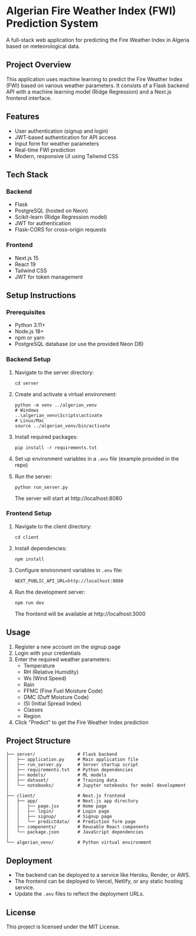 # Algerian Fire Weather Index (FWI) Prediction System

A full-stack web application for predicting the Fire Weather Index in Algeria based on meteorological data.

## Project Overview

This application uses machine learning to predict the Fire Weather Index (FWI) based on various weather parameters. It consists of a Flask backend API with a machine learning model (Ridge Regression) and a Next.js frontend interface.

## Features

- User authentication (signup and login)
- JWT-based authentication for API access
- Input form for weather parameters
- Real-time FWI prediction
- Modern, responsive UI using Tailwind CSS

## Tech Stack

### Backend
- Flask
- PostgreSQL (hosted on Neon)
- Scikit-learn (Ridge Regression model)
- JWT for authentication
- Flask-CORS for cross-origin requests

### Frontend
- Next.js 15
- React 19
- Tailwind CSS
- JWT for token management

## Setup Instructions

### Prerequisites
- Python 3.11+
- Node.js 18+
- npm or yarn
- PostgreSQL database (or use the provided Neon DB)

### Backend Setup

1. Navigate to the server directory:
   ```
   cd server
   ```

2. Create and activate a virtual environment:
   ```
   python -m venv ../algerian_venv
   # Windows
   ..\algerian_venv\Scripts\activate
   # Linux/Mac
   source ../algerian_venv/bin/activate
   ```

3. Install required packages:
   ```
   pip install -r requirements.txt
   ```

4. Set up environment variables in a `.env` file (example provided in the repo)

5. Run the server:
   ```
   python run_server.py
   ```
   The server will start at http://localhost:8080

### Frontend Setup

1. Navigate to the client directory:
   ```
   cd client
   ```

2. Install dependencies:
   ```
   npm install
   ```

3. Configure environment variables in `.env` file:
   ```
   NEXT_PUBLIC_API_URL=http://localhost:8080
   ```

4. Run the development server:
   ```
   npm run dev
   ```
   The frontend will be available at http://localhost:3000

## Usage

1. Register a new account on the signup page
2. Login with your credentials
3. Enter the required weather parameters:
   - Temperature
   - RH (Relative Humidity)
   - Ws (Wind Speed)
   - Rain
   - FFMC (Fine Fuel Moisture Code)
   - DMC (Duff Moisture Code)
   - ISI (Initial Spread Index)
   - Classes
   - Region
4. Click "Predict" to get the Fire Weather Index prediction

## Project Structure

```
├── server/                # Flask backend
│   ├── application.py     # Main application file
│   ├── run_server.py      # Server startup script
│   ├── requirements.txt   # Python dependencies
│   ├── models/            # ML models
│   ├── dataset/           # Training data
│   └── notebooks/         # Jupyter notebooks for model development
│
├── client/                # Next.js frontend
│   ├── app/               # Next.js app directory
│   │   ├── page.jsx       # Home page
│   │   ├── login/         # Login page
│   │   ├── signup/        # Signup page
│   │   └── predictdata/   # Prediction form page
│   ├── components/        # Reusable React components
│   └── package.json       # JavaScript dependencies
│
└── algerian_venv/         # Python virtual environment
```

## Deployment

- The backend can be deployed to a service like Heroku, Render, or AWS.
- The frontend can be deployed to Vercel, Netlify, or any static hosting service.
- Update the `.env` files to reflect the deployment URLs.

## License

This project is licensed under the MIT License. 